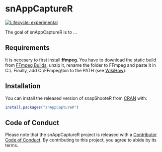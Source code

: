 
<!-- README.md is generated from README.Rmd. Please edit that file -->

# snAppCaptureR

<!-- badges: start -->

[![Lifecycle:
experimental](https://img.shields.io/badge/lifecycle-experimental-orange.svg)](https://www.tidyverse.org/lifecycle/#experimental)
<!-- badges: end -->

The goal of snAppCaptureR is to …

## Requirements

It is necesary to first install **ffmpeg**. You have to download the
static build from [FFmpeg Builds](https://ffmpeg.zeranoe.com/builds/),
unzip it, rename the folder to FFmpeg and paste it in C:\\. Finally, add
C:\\FFmpeg\\bin to the PATH (see
[WikiHow](https://es.wikihow.com/instalar-FFmpeg-en-Windows)).

## Installation

You can install the released version of snapShooteR from
[CRAN](https://CRAN.R-project.org) with:

``` r
install.packages("snAppCaptureR")
```

<!-- ## Example -->

<!-- This is a basic example which shows you how to solve a common problem: -->

<!-- ```{r example} -->

<!-- library(snAppCaptureR) -->

<!-- ## basic example code -->

<!-- ``` -->

## Code of Conduct

Please note that the snAppCaptureR project is released with a
[Contributor Code of
Conduct](https://contributor-covenant.org/version/2/0/CODE_OF_CONDUCT.html).
By contributing to this project, you agree to abide by its terms.
